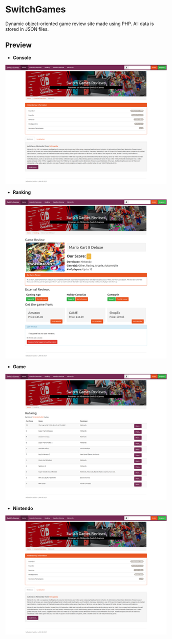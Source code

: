 # SwitchGames

Dynamic object-oriented game review site made using PHP.
All data is stored in JSON files.

## Preview

* **Console**

![alt text](./img/screenshots/nintendo.png?raw=true)

* **Ranking**

![alt text](./img/screenshots/game.png?raw=true)

* **Game**

![alt text](./img/screenshots/ranking.png?raw=true)

* **Nintendo**

![alt text](./img/screenshots/nintendo.png?raw=true)
